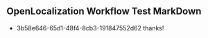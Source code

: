 ## OpenLocalization Workflow Test MarkDown
* 3b58e646-65d1-48f4-8cb3-191847552d62 
thanks!<!--HONumber=Mar16_HO4-->
